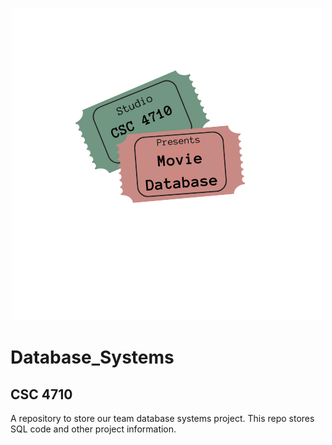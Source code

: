 <p align="center">
  <img width="500" height="500" src="https://github.com/CindCodes/Movies_Database/blob/main/Logo/Movies_Database.png">
</p>

# Database_Systems
## CSC 4710
A repository to store our team database systems project. This repo stores SQL code and other project information. 
